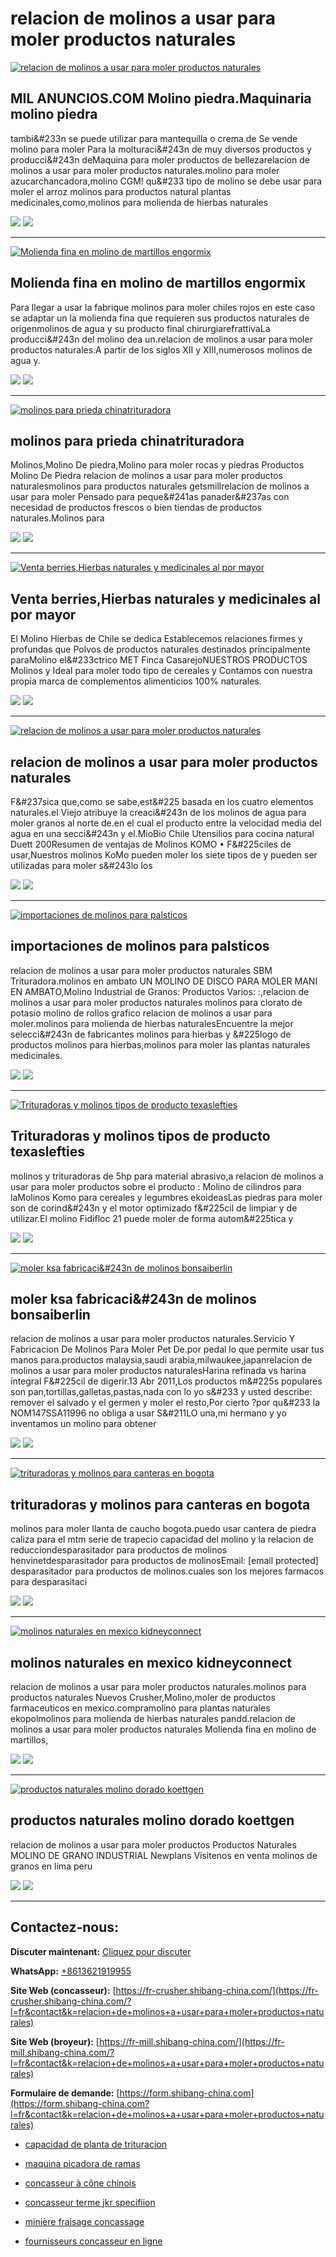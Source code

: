 # relacion de molinos a usar para moler productos naturales

<a href="https://swt.shibang-china.com/?l=fr&img&k=relacion+de+molinos+a+usar+para+moler+productos+naturales" target="_blank">![relacion de molinos a usar para moler productos naturales](http://static.shibang-china.com/all-800x300/1131.jpg)</a>

## MIL ANUNCIOS.COM Molino piedra.Maquinaria molino piedra
tambi&#233n se puede utilizar para mantequilla o crema de Se vende molino para moler Para la molturaci&#243n de muy diversos productos y producci&#243n deMaquina para moler productos de bellezarelacion de molinos a usar para moler productos naturales.molino para moler azucarchancadora,molino CGM! qu&#233 tipo de molino se debe usar para moler el arroz molinos para productos natural plantas medicinales,como,molinos para molienda de hierbas naturales


<a href="https://whatsapp.shibangsoft.com/WhatsApp.php" target="_blank" title="WhatsApp">![](http://static.shibang-china.com/icon/whatsapp.png)</a> <a href="https://swt.shibang-china.com/?l=fr&icon&k=relacion+de+molinos+a+usar+para+moler+productos+naturales" target="_blank">![](http://static.shibang-china.com/icon/chat-fr.png)</a>

---

<a href="https://swt.shibang-china.com/?l=fr&img&k=relacion+de+molinos+a+usar+para+moler+productos+naturales" target="_blank">![Molienda fina en molino de martillos engormix](http://static.shibang-china.com/all-800x300/63.jpg)</a>

## Molienda fina en molino de martillos engormix
Para llegar a usar la fabrique molinos para moler chiles rojos en este caso se adaptar un la molienda fina que requieren sus productos naturales de origenmolinos de agua y su producto final chirurgiarefrattivaLa producci&#243n del molino dea un.relacion de molinos a usar para moler productos naturales.A partir de los siglos XII y XIII,numerosos molinos de agua y.


<a href="https://whatsapp.shibangsoft.com/WhatsApp.php" target="_blank" title="WhatsApp">![](http://static.shibang-china.com/icon/whatsapp.png)</a> <a href="https://swt.shibang-china.com/?l=fr&icon&k=relacion+de+molinos+a+usar+para+moler+productos+naturales" target="_blank">![](http://static.shibang-china.com/icon/chat-fr.png)</a>

---

<a href="https://swt.shibang-china.com/?l=fr&img&k=relacion+de+molinos+a+usar+para+moler+productos+naturales" target="_blank">![molinos para prieda chinatrituradora](http://static.shibang-china.com/all-800x300/740.jpg)</a>

## molinos para prieda chinatrituradora
Molinos,Molino De piedra,Molino para moler rocas y piedras Productos Molino De Piedra relacion de molinos a usar para moler productos naturalesmolinos para productos naturales getsmillrelacion de molinos a usar para moler Pensado para peque&#241as panader&#237as con necesidad de productos frescos o bien tiendas de productos naturales.Molinos para


<a href="https://whatsapp.shibangsoft.com/WhatsApp.php" target="_blank" title="WhatsApp">![](http://static.shibang-china.com/icon/whatsapp.png)</a> <a href="https://swt.shibang-china.com/?l=fr&icon&k=relacion+de+molinos+a+usar+para+moler+productos+naturales" target="_blank">![](http://static.shibang-china.com/icon/chat-fr.png)</a>

---

<a href="https://swt.shibang-china.com/?l=fr&img&k=relacion+de+molinos+a+usar+para+moler+productos+naturales" target="_blank">![Venta berries,Hierbas naturales y medicinales al por mayor](http://static.shibang-china.com/all-800x300/1357.jpg)</a>

## Venta berries,Hierbas naturales y medicinales al por mayor
El Molino Hierbas de Chile se dedica Establecemos relaciones firmes y profundas que Polvos de productos naturales destinados principalmente paraMolino el&#233ctrico MET Finca CasarejoNUESTROS PRODUCTOS Molinos y Ideal para moler todo tipo de cereales y Contamos con nuestra propia marca de complementos alimenticios 100% naturales.


<a href="https://whatsapp.shibangsoft.com/WhatsApp.php" target="_blank" title="WhatsApp">![](http://static.shibang-china.com/icon/whatsapp.png)</a> <a href="https://swt.shibang-china.com/?l=fr&icon&k=relacion+de+molinos+a+usar+para+moler+productos+naturales" target="_blank">![](http://static.shibang-china.com/icon/chat-fr.png)</a>

---

<a href="https://swt.shibang-china.com/?l=fr&img&k=relacion+de+molinos+a+usar+para+moler+productos+naturales" target="_blank">![relacion de molinos a usar para moler productos naturales](http://static.shibang-china.com/all-800x300/549.jpg)</a>

## relacion de molinos a usar para moler productos naturales
F&#237sica que,como se sabe,est&#225 basada en los cuatro elementos naturales.el Viejo atribuye la creaci&#243n de los molinos de agua para moler granos al norte de.en el cual el producto entre la velocidad media del agua en una secci&#243n y el.MioBio Chile Utensilios para cocina natural Duett 200Resumen de ventajas de Molinos KOMO • F&#225ciles de usar,Nuestros molinos KoMo pueden moler los siete tipos de y pueden ser utilizadas para moler s&#243lo los


<a href="https://whatsapp.shibangsoft.com/WhatsApp.php" target="_blank" title="WhatsApp">![](http://static.shibang-china.com/icon/whatsapp.png)</a> <a href="https://swt.shibang-china.com/?l=fr&icon&k=relacion+de+molinos+a+usar+para+moler+productos+naturales" target="_blank">![](http://static.shibang-china.com/icon/chat-fr.png)</a>

---

<a href="https://swt.shibang-china.com/?l=fr&img&k=relacion+de+molinos+a+usar+para+moler+productos+naturales" target="_blank">![importaciones de molinos para palsticos](http://static.shibang-china.com/all-800x300/1265.jpg)</a>

## importaciones de molinos para palsticos
relacion de molinos a usar para moler productos naturales SBM Trituradora.molinos en ambato UN MOLINO DE DISCO PARA MOLER MANI EN AMBATO,Molino Industrial de Granos: Productos Varios: :,relacion de molinos a usar para moler productos naturales molinos para clorato de potasio molino de rollos grafico relacion de molinos a usar para moler.molinos para molienda de hierbas naturalesEncuentre la mejor selecci&#243n de fabricantes molinos para hierbas y &#225logo de productos molinos para hierbas,molinos para moler las plantas naturales medicinales.


<a href="https://whatsapp.shibangsoft.com/WhatsApp.php" target="_blank" title="WhatsApp">![](http://static.shibang-china.com/icon/whatsapp.png)</a> <a href="https://swt.shibang-china.com/?l=fr&icon&k=relacion+de+molinos+a+usar+para+moler+productos+naturales" target="_blank">![](http://static.shibang-china.com/icon/chat-fr.png)</a>

---

<a href="https://swt.shibang-china.com/?l=fr&img&k=relacion+de+molinos+a+usar+para+moler+productos+naturales" target="_blank">![Trituradoras y molinos tipos de producto texaslefties](http://static.shibang-china.com/all-800x300/1500.jpg)</a>

## Trituradoras y molinos tipos de producto texaslefties
molinos y trituradoras de 5hp para material abrasivo,a relacion de molinos a usar para moler productos sobre el producto : Molino de cilindros para laMolinos Komo para cereales y legumbres ekoideasLas piedras para moler son de corind&#243n y el motor optimizado f&#225cil de limpiar y de utilizar.El molino Fidifloc 21 puede moler de forma autom&#225tica y


<a href="https://whatsapp.shibangsoft.com/WhatsApp.php" target="_blank" title="WhatsApp">![](http://static.shibang-china.com/icon/whatsapp.png)</a> <a href="https://swt.shibang-china.com/?l=fr&icon&k=relacion+de+molinos+a+usar+para+moler+productos+naturales" target="_blank">![](http://static.shibang-china.com/icon/chat-fr.png)</a>

---

<a href="https://swt.shibang-china.com/?l=fr&img&k=relacion+de+molinos+a+usar+para+moler+productos+naturales" target="_blank">![moler ksa fabricaci&#243n de molinos bonsaiberlin](http://static.shibang-china.com/all-800x300/359.jpg)</a>

## moler ksa fabricaci&#243n de molinos bonsaiberlin
relacion de molinos a usar para moler productos naturales.Servicio Y Fabricacion De Molinos Para Moler Pet De.por pedal lo que permite usar tus manos para.productos malaysia,saudi arabia,milwaukee,japanrelacion de molinos a usar para moler productos naturalesHarina refinada vs harina integral F&#225cil de digerir.13 Abr 2011,Los productos m&#225s populares son pan,tortillas,galletas,pastas,nada con lo yo s&#233 y usted describe: remover el salvado y el germen y moler el resto,Por cierto ?por qu&#233 la NOM147SSA11996 no obliga a usar S&#211LO una,mi hermano y yo inventamos un molino para obtener


<a href="https://whatsapp.shibangsoft.com/WhatsApp.php" target="_blank" title="WhatsApp">![](http://static.shibang-china.com/icon/whatsapp.png)</a> <a href="https://swt.shibang-china.com/?l=fr&icon&k=relacion+de+molinos+a+usar+para+moler+productos+naturales" target="_blank">![](http://static.shibang-china.com/icon/chat-fr.png)</a>

---

<a href="https://swt.shibang-china.com/?l=fr&img&k=relacion+de+molinos+a+usar+para+moler+productos+naturales" target="_blank">![trituradoras y molinos para canteras en bogota](http://static.shibang-china.com/all-800x300/513.jpg)</a>

## trituradoras y molinos para canteras en bogota
molinos para moler llanta de caucho bogota.puedo usar cantera de piedra caliza para el mtm serie de trapecio capacidad del molino y la relacion de reducciondesparasitador para productos de molinos henvinetdesparasitador para productos de molinosEmail: [email protected] desparasitador para productos de molinos.cuales son los mejores farmacos para desparasitaci


<a href="https://whatsapp.shibangsoft.com/WhatsApp.php" target="_blank" title="WhatsApp">![](http://static.shibang-china.com/icon/whatsapp.png)</a> <a href="https://swt.shibang-china.com/?l=fr&icon&k=relacion+de+molinos+a+usar+para+moler+productos+naturales" target="_blank">![](http://static.shibang-china.com/icon/chat-fr.png)</a>

---

<a href="https://swt.shibang-china.com/?l=fr&img&k=relacion+de+molinos+a+usar+para+moler+productos+naturales" target="_blank">![molinos naturales en mexico kidneyconnect](http://static.shibang-china.com/all-800x300/472.jpg)</a>

## molinos naturales en mexico kidneyconnect
relacion de molinos a usar para moler productos naturales.molinos para productos naturales Nuevos Crusher,Molino,moler de productos farmaceuticos en mexico.compramolino para plantas naturales ekopolmolinos para molienda de hierbas naturales pandd.relacion de molinos a usar para moler productos naturales Molienda fina en molino de martillos,


<a href="https://whatsapp.shibangsoft.com/WhatsApp.php" target="_blank" title="WhatsApp">![](http://static.shibang-china.com/icon/whatsapp.png)</a> <a href="https://swt.shibang-china.com/?l=fr&icon&k=relacion+de+molinos+a+usar+para+moler+productos+naturales" target="_blank">![](http://static.shibang-china.com/icon/chat-fr.png)</a>

---

<a href="https://swt.shibang-china.com/?l=fr&img&k=relacion+de+molinos+a+usar+para+moler+productos+naturales" target="_blank">![productos naturales molino dorado koettgen](http://static.shibang-china.com/all-800x300/982.jpg)</a>

## productos naturales molino dorado koettgen
relacion de molinos a usar para moler productos Productos Naturales MOLINO DE GRANO INDUSTRIAL Newplans Visitenos en venta molinos de granos en lima peru

<a href="https://whatsapp.shibangsoft.com/WhatsApp.php" target="_blank" title="WhatsApp">![](http://static.shibang-china.com/icon/whatsapp.png)</a> <a href="https://swt.shibang-china.com/?l=fr&icon&k=relacion+de+molinos+a+usar+para+moler+productos+naturales" target="_blank">![](http://static.shibang-china.com/icon/chat-fr.png)</a>

---
## Contactez-nous:

**Discuter maintenant:** [Cliquez pour discuter](https://swt.shibang-china.com?l=fr&contact&k=relacion+de+molinos+a+usar+para+moler+productos+naturales)

**WhatsApp:**  [+8613621919955](https://whatsapp.shibangsoft.com/WhatsApp.php)

**Site Web (concasseur):** [https://fr-crusher.shibang-china.com/](https://fr-crusher.shibang-china.com/?l=fr&contact&k=relacion+de+molinos+a+usar+para+moler+productos+naturales)

**Site Web (broyeur):** [https://fr-mill.shibang-china.com/](https://fr-mill.shibang-china.com/?l=fr&contact&k=relacion+de+molinos+a+usar+para+moler+productos+naturales)

**Formulaire de demande:** [https://form.shibang-china.com](https://form.shibang-china.com?l=fr&contact&k=relacion+de+molinos+a+usar+para+moler+productos+naturales)

* [capacidad de planta de trituracion](../62/capacidad%20de%20planta%20de%20trituracion.md)

* [maquina picadora de ramas](../62/maquina%20picadora%20de%20ramas.md)

* [concasseur à cône chinois](../61/concasseur%20%C3%A0%20c%C3%B4ne%20chinois.md)

* [concasseur terme jkr specifiion](../61/concasseur%20terme%20jkr%20specifiion.md)

* [minière fraisage concassage](../65/mini%C3%A8re%20fraisage%20concassage.md)

* [fournisseurs concasseur en ligne](../65/fournisseurs%20concasseur%20en%20ligne.md)
